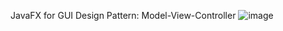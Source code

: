 JavaFX for GUI
Design Pattern: Model-View-Controller
![image](https://github.com/user-attachments/assets/503b9e96-3181-4214-9bde-5644782a9d8e)
